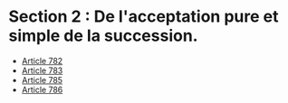 # Section 2 : De l'acceptation pure et simple de la succession.

- [Article 782](article-782.md)
- [Article 783](article-783.md)
- [Article 785](article-785.md)
- [Article 786](article-786.md)
